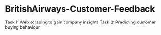 # BritishAirways-Customer-Feedback
Task 1: Web scraping to gain company insights
Task 2: Predicting customer buying behaviour

